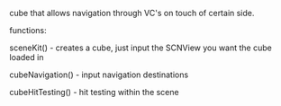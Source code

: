 cube that allows navigation through VC's on touch of certain side.


functions:


sceneKit() - creates a cube, just input the SCNView you want the cube loaded in


cubeNavigation() - input navigation destinations


cubeHitTesting() - hit testing within the scene
